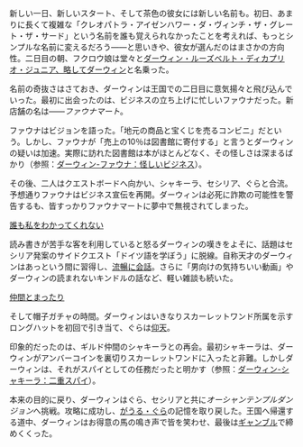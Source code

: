 <!-- title: ダーウィン・ルーズベルト・ディカプリオ・ジュニア -->
<!-- status: 生存 -->

新しい一日、新しいスタート、そして茶色の彼女には新しい名前も。初日、あまりに長くて複雑な「クレオパトラ・アイゼンハワー・ダ・ヴィンチ・ザ・グレート・ザ・サード」という名前を誰も覚えられなかったことを考えれば、もっとシンプルな名前に変えるだろう――と思いきや、彼女が選んだのはまさかの方向性。二日目の朝、フクロウ娘は堂々と[ダーウィン・ルーズベルト・ディカプリオ・ジュニア、略してダーウィン](https://www.youtube.com/live/WQRPyJ4zhC0?feature=shared&t=322)と名乗った。

名前の奇抜さはさておき、ダーウィンは王国での二日目に意気揚々と飛び込んでいった。最初に出会ったのは、ビジネスの立ち上げに忙しいファウナだった。新店舗の名は――_ファウナマート_。

ファウナはビジョンを語った。「地元の商品と宝くじを売るコンビニ」だという。しかし、ファウナが「売上の10％は図書館に寄付する」と言うとダーウィンの疑いは加速。実際に訪れた図書館は本がほとんどなく、その怪しさは深まるばかり（参照：[ダーウィン-ファウナ：怪しいビジネス](#edge:moom-fauna)）。

その後、二人はクエストボードへ向かい、シャキーラ、セシリア、ぐらと合流。予想通りファウナはビジネス宣伝を再開。ダーウィンは必死に詐欺の可能性を警告するも、皆すっかりファウナマートに夢中で無視されてしまった。

[誰も私をわかってくれない](#embed:https://www.youtube.com/live/WQRPyJ4zhC0?feature=shared&t=2260)

読み書きが苦手な客を利用していると怒るダーウィンの嘆きをよそに、話題はセシリア発案のサイドクエスト「ドイツ語を学ぼう」に脱線。自称天才のダーウィンはあっという間に習得し、[流暢に会話](https://www.youtube.com/live/WQRPyJ4zhC0?feature=shared&t=3180)。さらに「男向けの気持ちいい動画」やダーウィンの読まれないキンドルの話など、軽い雑談も続いた。

[仲間とまったり](#embed:https://www.youtube.com/live/WQRPyJ4zhC0?t=3758)

そして帽子ガチャの時間。ダーウィンはいきなりスカーレットワンド所属を示すロングハットを初回で引き当て、ぐらは[仰天](https://www.youtube.com/live/WQRPyJ4zhC0?feature=shared&t=3931)。

印象的だったのは、ギルド仲間のシャキーラとの再会。最初シャキーラは、ダーウィンがアンバーコインを裏切りスカーレットワンドに入ったと非難。しかしダーウィンは、それがスパイとしての任務だったと明かす（参照：[ダーウィン-シャキーラ：二重スパイ](#edge:kiara-moom)）。

本来の目的に戻り、ダーウィンはぐら、セシリアと共に*オーシャンテンプルダンジョン*へ挑戦。攻略に成功し、[がうる・ぐら](https://www.youtube.com/live/WQRPyJ4zhC0?feature=shared&t=10437)の記憶を取り戻した。王国へ帰還する道中、ダーウィンはお得意の馬の鳴き声で皆を笑わせ、最後は[ギャンブル](https://www.youtube.com/live/WQRPyJ4zhC0?feature=shared&t=11457)で締めくくった。

